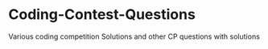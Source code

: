 # Coding-Contest-Questions
Various coding competition Solutions and other CP questions with solutions
